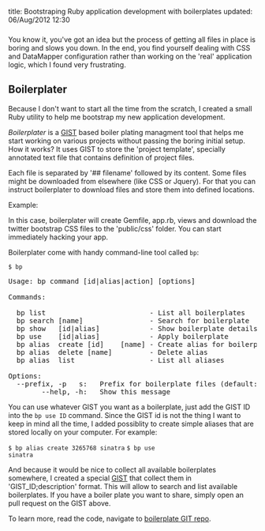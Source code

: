 title: Bootstraping Ruby application development with boilerplates
updated: 06/Aug/2012 12:30
###

You know it, you've got an idea but the process of getting all files in place is
boring and slows you down. In the end, you find yourself dealing with CSS and
DataMapper configuration rather than working on the 'real' application logic,
which I found very frustrating.

Boilerplater
---------------

Because I don't want to start all the time from the scratch, I created a small
Ruby utility to help me bootstrap my new application development.

*Boilerplater* is a [GIST](https://gist.github.com) based boiler plating managment
tool that helps me start working on various projects without passing the boring
initial setup.
How it works? It uses GIST to store the 'project template', specially annotated
text file that contains definition of project files.

Each file is separated by '## filename' followed by its content. Some files
might be downloaded from elsewhere (like CSS or Jquery). For that you can
instruct boilerplater to download files and store them into defined locations.

Example:

<script src="https://gist.github.com/3265768.js"></script>

In this case, boilerplater will create Gemfile, app.rb, views and download
the twitter bootstrap CSS files to the 'public/css' folder. You can start
immediately hacking your app.

Boilerplater come with handy command-line tool called <code>bp</code>:

<code>$ bp</code>
<pre>
Usage: bp command [id|alias|action] [options]

Commands:

  bp list                         - List all boilerplates
  bp search [name]                - Search for boilerplate
  bp show   [id|alias]            - Show boilerplate details
  bp use    [id|alias]            - Apply boilerplate
  bp alias  create [id]    [name] - Create alias for boilerplate
  bp alias  delete [name]         - Delete alias
  bp alias  list                  - List all aliases

Options:
  --prefix, -p   s:   Prefix for boilerplate files (default: .)
        --help, -h:   Show this message
</pre>

You can use whatever GIST you want as a boilerplate, just add the GIST
ID into the <code>bp use ID</code> command. Since the GIST id is not the thing
I want to keep in mind all the time, I added possiblity to create simple
aliases that are stored locally on your computer. For example:

<code>$ bp alias create 3265768 sinatra</code>
<code>$ bp use sinatra</code>

And because it would be nice to collect all available boilerplates somewhere,
I created a special [GIST](https://gist.github.com/3266785) that collect them
in 'GIST_ID;description' format. This will allow to search and list available
boilerplates. If you have a boiler plate you want to share, simply open an pull
request on the GIST above.

To learn more, read the code, navigate to [boilerplate GIT repo](https://github.com/mifo/boilerplater).
